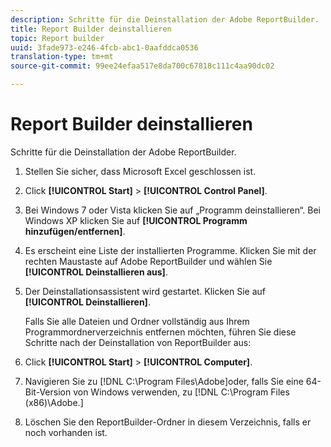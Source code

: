 ```yaml
---
description: Schritte für die Deinstallation der Adobe ReportBuilder.
title: Report Builder deinstallieren
topic: Report builder
uuid: 3fade973-e246-4fcb-abc1-0aafddca0536
translation-type: tm+mt
source-git-commit: 99ee24efaa517e8da700c67818c111c4aa90dc02

---
```



# Report Builder deinstallieren

Schritte für die Deinstallation der Adobe ReportBuilder.

1. Stellen Sie sicher, dass Microsoft Excel geschlossen ist.
1. Click **[!UICONTROL Start]** &gt; **[!UICONTROL Control Panel]**.
1. Bei Windows 7 oder Vista klicken Sie auf „Programm deinstallieren“. Bei Windows XP klicken Sie auf **[!UICONTROL Programm hinzufügen/entfernen]**.
1. Es erscheint eine Liste der installierten Programme. Klicken Sie mit der rechten Maustaste auf Adobe ReportBuilder und wählen Sie **[!UICONTROL Deinstallieren aus]**.
1. Der Deinstallationsassistent wird gestartet. Klicken Sie auf **[!UICONTROL Deinstallieren]**.

   Falls Sie alle Dateien und Ordner vollständig aus Ihrem Programmordnerverzeichnis entfernen möchten, führen Sie diese Schritte nach der Deinstallation von ReportBuilder aus:
1. Click **[!UICONTROL Start]** &gt; **[!UICONTROL Computer]**.
1. Navigieren Sie zu [!DNL C:\Program Files\Adobe\]oder, falls Sie eine 64-Bit-Version von Windows verwenden, zu [!DNL C:\Program Files (x86)\Adobe.]
1. Löschen Sie den ReportBuilder-Ordner in diesem Verzeichnis, falls er noch vorhanden ist.
